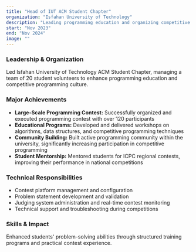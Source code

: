```yaml
---
title: "Head of IUT ACM Student Chapter"
organization: "Isfahan University of Technology"
description: "Leading programming education and organizing competitive programming events"
start: "Nov 2023"
end: "Nov 2024"
image: ""
---
```


### Leadership & Organization
Led Isfahan University of Technology ACM Student Chapter, managing a team of 20 student volunteers to enhance programming education and competitive programming culture.

### Major Achievements
- **Large-Scale Programming Contest:** Successfully organized and executed programming contest with over 120 participants
- **Educational Programs:** Developed and delivered workshops on algorithms, data structures, and competitive programming techniques
- **Community Building:** Built active programming community within the university, significantly increasing participation in competitive programming
- **Student Mentorship:** Mentored students for ICPC regional contests, improving their performance in national competitions

### Technical Responsibilities
- Contest platform management and configuration
- Problem statement development and validation
- Judging system administration and real-time contest monitoring
- Technical support and troubleshooting during competitions

### Skills & Impact
Enhanced students' problem-solving abilities through structured training programs and practical contest experience.

